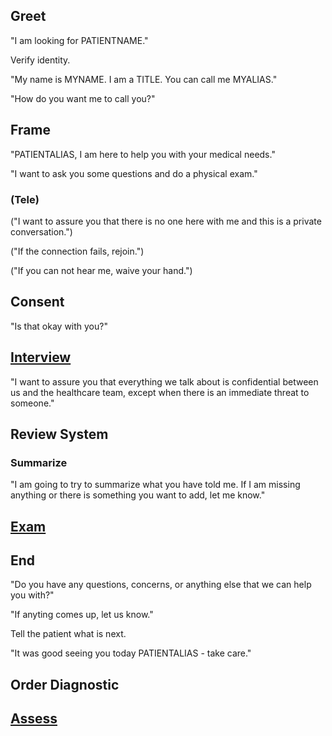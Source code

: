 ## Greet

"I am looking for PATIENTNAME."

Verify identity.

"My name is MYNAME. I am a TITLE. You can call me MYALIAS."

"How do you want me to call you?"

## Frame

"PATIENTALIAS, I am here to help you with your medical needs."

"I want to ask you some questions and do a physical exam."

### (Tele)

("I want to assure you that there is no one here with me and this is a private conversation.")

("If the connection fails, rejoin.")

("If you can not hear me, waive your hand.")

## Consent

"Is that okay with you?"

## [Interview](interview.md)

"I want to assure you that everything we talk about is confidential between us and the healthcare team, except when there is an immediate threat to someone."

## Review System

### Summarize

"I am going to try to summarize what you have told me. If I am missing anything or there is something you want to add, let me know."

## [Exam](exam.md)

## End

"Do you have any questions, concerns, or anything else that we can help you with?"

"If anyting comes up, let us know."

Tell the patient what is next.

"It was good seeing you today PATIENTALIAS - take care."

## Order Diagnostic

## [Assess](assess.md)
